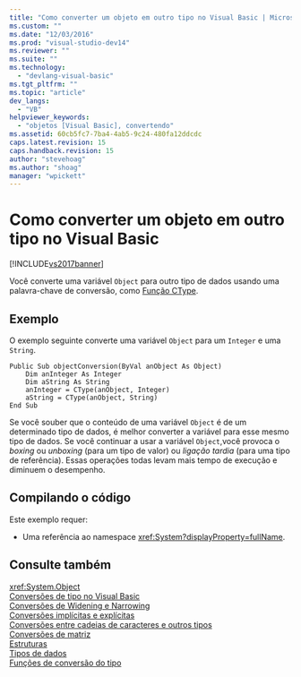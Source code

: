 ```yaml
---
title: "Como converter um objeto em outro tipo no Visual Basic | Microsoft Docs"
ms.custom: ""
ms.date: "12/03/2016"
ms.prod: "visual-studio-dev14"
ms.reviewer: ""
ms.suite: ""
ms.technology: 
  - "devlang-visual-basic"
ms.tgt_pltfrm: ""
ms.topic: "article"
dev_langs: 
  - "VB"
helpviewer_keywords: 
  - "objetos [Visual Basic], convertendo"
ms.assetid: 60cb5fc7-7ba4-4ab5-9c24-480fa12ddcdc
caps.latest.revision: 15
caps.handback.revision: 15
author: "stevehoag"
ms.author: "shoag"
manager: "wpickett"
---
```

# Como converter um objeto em outro tipo no Visual Basic
[!INCLUDE[vs2017banner](../../../../csharp/includes/vs2017banner.md)]

Você converte uma variável `Object` para outro tipo de dados usando uma palavra\-chave de conversão, como [Função CType](../../../../visual-basic/language-reference/functions/ctype-function.md).  
  
## Exemplo  
 O exemplo seguinte converte uma variável `Object` para um `Integer` e uma `String`.  
  
```  
Public Sub objectConversion(ByVal anObject As Object)  
    Dim anInteger As Integer  
    Dim aString As String  
    anInteger = CType(anObject, Integer)  
    aString = CType(anObject, String)  
End Sub  
```  
  
 Se você souber que o conteúdo de uma variável `Object` é de um determinado tipo de dados, é melhor converter a variável para esse mesmo tipo de dados.  Se você continuar a usar a variável `Object`,você provoca o *boxing* ou  *unboxing* \(para um tipo de valor\) ou  *ligação tardia*  \(para uma tipo de referência\).  Essas operações todas levam mais tempo de execução e diminuem o desempenho.  
  
## Compilando o código  
 Este exemplo requer:  
  
-   Uma referência ao namespace <xref:System?displayProperty=fullName>.  
  
## Consulte também  
 <xref:System.Object>   
 [Conversões de tipo no Visual Basic](../../../../visual-basic/programming-guide/language-features/data-types/type-conversions.md)   
 [Conversões de Widening e Narrowing](../../../../visual-basic/programming-guide/language-features/data-types/widening-and-narrowing-conversions.md)   
 [Conversões implícitas e explícitas](../../../../visual-basic/programming-guide/language-features/data-types/implicit-and-explicit-conversions.md)   
 [Conversões entre cadeias de caracteres e outros tipos](../../../../visual-basic/programming-guide/language-features/data-types/conversions-between-strings-and-other-types.md)   
 [Conversões de matriz](../../../../visual-basic/programming-guide/language-features/data-types/array-conversions.md)   
 [Estruturas](../../../../visual-basic/programming-guide/language-features/data-types/structures.md)   
 [Tipos de dados](../../../../visual-basic/language-reference/data-types/data-type-summary.md)   
 [Funções de conversão do tipo](../../../../visual-basic/language-reference/functions/type-conversion-functions.md)